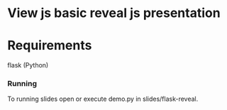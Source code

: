 # View js basic reveal js presentation

# Requirements
flask (Python)

### Running
To running slides open or execute demo.py in slides/flask-reveal.